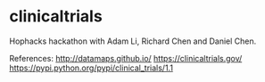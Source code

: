 # clinicaltrials
Hophacks hackathon with Adam Li, Richard Chen and Daniel Chen.

References:
http://datamaps.github.io/
https://clinicaltrials.gov/
https://pypi.python.org/pypi/clinical_trials/1.1
